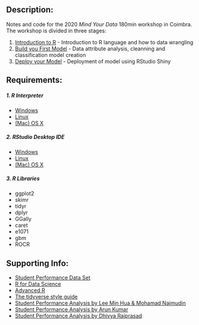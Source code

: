## Description:
Notes and code for the 2020 *Mind Your Data* 180min workshop in Coimbra. The workshop is divided in three stages:

1. [Introduction to R](https://github.com/andrefsferreira/mwd-2020/tree/master/0-intro-to-R) - Introduction to R language and how to data wrangling
2. [Build you First Model](https://github.com/andrefsferreira/mwd-2020/tree/master/1-build-your-first-model) - Data attribute analysis, cleanning and classification model creation
3. [Deploy your Model](https://github.com/andrefsferreira/mwd-2020/tree/master/2-deploy-your-model) -  Deployment of model using RStudio Shiny

## Requirements:
##### 1. R Interpreter
- [Windows](https://cran.r-project.org/bin/windows/base/R-3.6.2-win.exe)
- [Linux](https://cran.r-project.org/bin/linux/ubuntu/)
- [(Mac) OS X](https://cran.r-project.org/bin/macosx/)


##### 2. RStudio Desktop IDE
- [Windows](https://download1.rstudio.org/desktop/windows/RStudio-1.2.5033.exe)
- [Linux](https://download1.rstudio.org/desktop/bionic/amd64/rstudio-1.2.5033-amd64.deb)
- [(Mac) OS X](https://download1.rstudio.org/desktop/macos/RStudio-1.2.5033.dmg)

##### 3. R Libraries
- ggplot2
- skimr
- tidyr
- dplyr
- GGally
- caret
- e1071
- gbm
- ROCR

## Supporting Info:
 - [Student Performance Data Set](http://archive.ics.uci.edu/ml/datasets/Student+Performance)
 - [R for Data Science](https://r4ds.had.co.nz/)
 - [Advanced R](https://adv-r.hadley.nz/index.html)
 - [The tidyverse style guide](https://style.tidyverse.org/index.html)
 - [Student Performance Analysis by Lee Min Hua & Mohamad Najmudin](https://rpubs.com/mhlee/student-performance-prediction)
 - [Student Performance Analysis by Arun Kumar](https://rstudio-pubs-static.s3.amazonaws.com/108835_65a73467d96f4c79a5f808f5b8833922.html)
 - [Student Performance Analysis by Dhivya Rajprasad](https://rpubs.com/dhivya89/PredictionModelPerformance)
